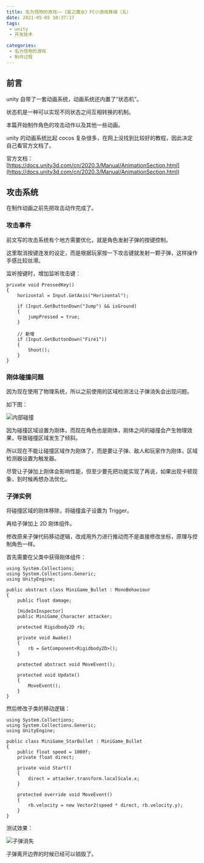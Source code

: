 ```yaml
---
title: 名为怪物的游戏——《星之魔女》FC小游戏移植（五）
date: 2021-05-05 10:37:17
tags:
 - unity
 - 开发技术

categories:
 - 名为怪物的游戏
 - 制作过程
---
```

## 前言
unity 自带了一套动画系统，动画系统还内置了“状态机”。

状态机是一种可以实现不同状态之间互相转换的机制。

本篇开始制作角色的攻击动作以及其他一些动画。

unity 的动画系统比起 cocos 复杂很多，在网上没找到比较好的教程，因此决定自己看官方文档了。

官方文档：[https://docs.unity3d.com/cn/2020.3/Manual/AnimationSection.html](https://docs.unity3d.com/cn/2020.3/Manual/AnimationSection.html)

## 攻击系统
在制作动画之前先把攻击动作完成了。

### 攻击事件
前文写的攻击系统有个地方需要优化，就是角色发射子弹的按键控制。

这里取消按键连发的设定，而是根据玩家按一下攻击键就发射一颗子弹，这样操作手感比较丝滑。

监听按键时，增加监听攻击键：

```
private void PressedKey()
{
    horizontal = Input.GetAxis("Horizontal");

    if (Input.GetButtonDown("Jump") && isGround)
    {
        jumpPressed = true;
    }

    // 新增
    if (Input.GetButtonDown("Fire1"))
    {
        Shoot();
    }
}
```

### 刚体碰撞问题
因为现在使用了物理系统，所以之前使用的区域检测法让子弹消失会出现问题。

如下图：

![内部碰撞](https://files.catbox.moe/osp1cd.jpg)

因为碰撞区域设置为刚体，而现在角色也是刚体，刚体之间的碰撞会产生物理效果，导致碰撞区域发生了倾斜。

所以现在不能让碰撞区域作为刚体了，而是要让子弹、敌人和玩家作为刚体，区域检测器设置为触发器。

尽管让子弹加上刚体会影响性能，但至少要先把功能实现了再说，如果出现卡顿现象，到时候再想办法优化。

### 子弹实例
将碰撞区域的刚体移除，将碰撞盒子设置为 Trigger。

再给子弹加上 2D 刚体组件。

修改原来子弹代码移动逻辑，改成用外力进行推动而不是直接修改坐标，原理与控制角色一样。

首先需要在父类中获得刚体组件：

```
using System.Collections;
using System.Collections.Generic;
using UnityEngine;

public abstract class MiniGame_Bullet : MonoBehaviour
{
    public float damage;

    [HideInInspector]
    public MiniGame_Character attacker;

    protected Rigidbody2D rb;

    private void Awake()
    {
        rb = GetComponent<Rigidbody2D>();
    }

    protected abstract void MoveEvent();

    protected void Update()
    {
        MoveEvent();
    }
}
```

然后修改子类的移动逻辑：

```
using System.Collections;
using System.Collections.Generic;
using UnityEngine;

public class MiniGame_StarBullet : MiniGame_Bullet
{
    public float speed = 1000f;
    private float direct;

    private void Start()
    {
        direct = attacker.transform.localScale.x;
    }

    protected override void MoveEvent()
    {
        rb.velocity = new Vector2(speed * direct, rb.velocity.y);
    }
}
```

测试效果：

![子弹消失](https://files.catbox.moe/0l2djk.gif)

子弹离开边界的时候已经可以销毁了。